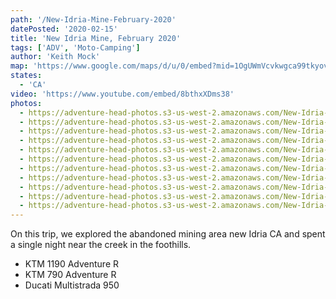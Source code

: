 ```yaml
---
path: '/New-Idria-Mine-February-2020'
datePosted: '2020-02-15'
title: 'New Idria Mine, February 2020'
tags: ['ADV', 'Moto-Camping']
author: 'Keith Mock'
map: 'https://www.google.com/maps/d/u/0/embed?mid=1OgUWmVcvkwgca99tkyovtzEUVbAr37Xu'
states:
  - 'CA'
video: 'https://www.youtube.com/embed/8bthxXDms38'
photos:
  - https://adventure-head-photos.s3-us-west-2.amazonaws.com/New-Idria-Mine-February-2020/IMG_1015.jpeg
  - https://adventure-head-photos.s3-us-west-2.amazonaws.com/New-Idria-Mine-February-2020/IMG_1016.jpeg
  - https://adventure-head-photos.s3-us-west-2.amazonaws.com/New-Idria-Mine-February-2020/IMG_1019.jpeg
  - https://adventure-head-photos.s3-us-west-2.amazonaws.com/New-Idria-Mine-February-2020/IMG_4087.jpeg
  - https://adventure-head-photos.s3-us-west-2.amazonaws.com/New-Idria-Mine-February-2020/IMG_4094.jpeg
  - https://adventure-head-photos.s3-us-west-2.amazonaws.com/New-Idria-Mine-February-2020/IMG_4097.jpeg
  - https://adventure-head-photos.s3-us-west-2.amazonaws.com/New-Idria-Mine-February-2020/IMG_4099.jpeg
  - https://adventure-head-photos.s3-us-west-2.amazonaws.com/New-Idria-Mine-February-2020/IMG_4105.jpeg
  - https://adventure-head-photos.s3-us-west-2.amazonaws.com/New-Idria-Mine-February-2020/IMG_4106.jpeg
  - https://adventure-head-photos.s3-us-west-2.amazonaws.com/New-Idria-Mine-February-2020/IMG_4107.jpeg
  - https://adventure-head-photos.s3-us-west-2.amazonaws.com/New-Idria-Mine-February-2020/IMG_4110.jpeg
---
```


On this trip, we explored the abandoned mining area new Idria CA and spent a single night near the creek in the foothills.

- KTM 1190 Adventure R
- KTM 790 Adventure R
- Ducati Multistrada 950
